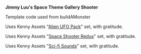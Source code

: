 **Jimmy Luu's Space Theme Gallery Shooter**

Template code used from buildAMonster

Uses Kenny Assets "[Alien UFO Pack](https://kenney.nl/assets/alien-ufo-pack)" set, with gratitude.

Uses Kenny Assets "[Space Shooter Redux](https://kenney.nl/assets/space-shooter-redux)" set, with gratitude.

Uses Kenny Assets "[Sci-fi Sounds](https://kenney.nl/assets/sci-fi-sounds)" set, with gratitude.

